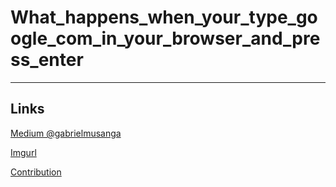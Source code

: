 # What_happens_when_your_type_google_com_in_your_browser_and_press_enter
------------------------------------------------------------------------

## Links

 [Medium @gabrielmusanga](https://medium.com/@gabrielmusanga/what-happens-when-you-type-https-www-google-com-in-your-browser-and-press-enter-5ad13b3b3262)

 [Imgurl](https://i.imgur.com/mZPF03z.png)

 [Contribution]()
